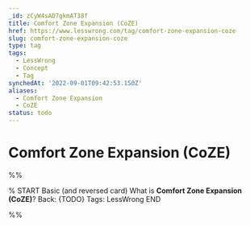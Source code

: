 ```yaml
---
_id: zCyW4sAD7gkmAT38f
title: Comfort Zone Expansion (CoZE)
href: https://www.lesswrong.com/tag/comfort-zone-expansion-coze
slug: comfort-zone-expansion-coze
type: tag
tags:
  - LessWrong
  - Concept
  - Tag
synchedAt: '2022-09-01T09:42:53.150Z'
aliases:
  - Comfort Zone Expansion
  - CoZE
status: todo
---
```


# Comfort Zone Expansion (CoZE)


%%

% START
Basic (and reversed card)
What is **Comfort Zone Expansion (CoZE)**?
Back: {TODO}
Tags: LessWrong
END

%%
	
